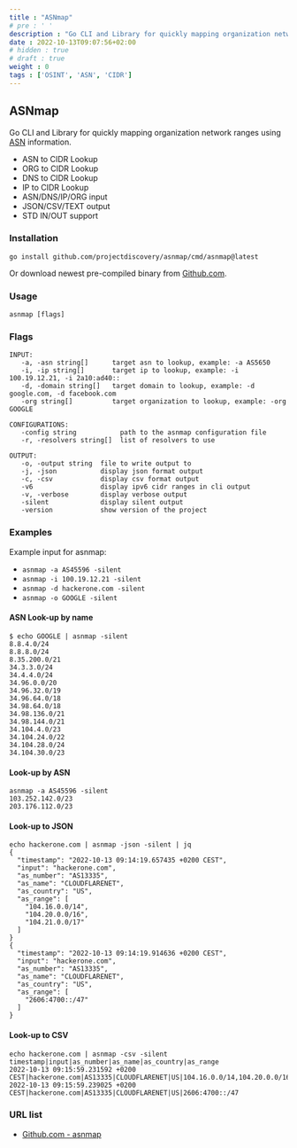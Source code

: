 ```yaml
---
title : "ASNmap"
# pre : ' '
description : "Go CLI and Library for quickly mapping organization network ranges using ASN information."
date : 2022-10-13T09:07:56+02:00
# hidden : true
# draft : true
weight : 0
tags : ['OSINT', 'ASN', 'CIDR']
---
```


## ASNmap

Go CLI and Library for quickly mapping organization network ranges using [ASN](https://en.wikipedia.org/wiki/Autonomous_system_(Internet)) information.

* ASN to CIDR Lookup
* ORG to CIDR Lookup
* DNS to CIDR Lookup
* IP to CIDR Lookup
* ASN/DNS/IP/ORG input
* JSON/CSV/TEXT output
* STD IN/OUT support

### Installation

```plain
go install github.com/projectdiscovery/asnmap/cmd/asnmap@latest
```

Or download newest pre-compiled binary from [Github.com](https://github.com/projectdiscovery/asnmap/releases).

### Usage

```plain
asnmap [flags]
```

### Flags

```plain
INPUT:
   -a, -asn string[]      target asn to lookup, example: -a AS5650
   -i, -ip string[]       target ip to lookup, example: -i 100.19.12.21, -i 2a10:ad40:: 
   -d, -domain string[]   target domain to lookup, example: -d google.com, -d facebook.com
   -org string[]          target organization to lookup, example: -org GOOGLE

CONFIGURATIONS:
   -config string           path to the asnmap configuration file
   -r, -resolvers string[]  list of resolvers to use

OUTPUT:
   -o, -output string  file to write output to
   -j, -json           display json format output
   -c, -csv            display csv format output
   -v6                 display ipv6 cidr ranges in cli output
   -v, -verbose        display verbose output
   -silent             display silent output
   -version            show version of the project
```

### Examples

Example input for asnmap:

* `asnmap -a AS45596 -silent`
* `asnmap -i 100.19.12.21 -silent`
* `asnmap -d hackerone.com -silent`
* `asnmap -o GOOGLE -silent`

#### ASN Look-up by name

```plain
$ echo GOOGLE | asnmap -silent  
8.8.4.0/24
8.8.8.0/24
8.35.200.0/21
34.3.3.0/24
34.4.4.0/24
34.96.0.0/20
34.96.32.0/19
34.96.64.0/18
34.98.64.0/18
34.98.136.0/21
34.98.144.0/21
34.104.4.0/23
34.104.24.0/22
34.104.28.0/24
34.104.30.0/23
```

#### Look-up by ASN

```plain
asnmap -a AS45596 -silent
103.252.142.0/23
203.176.112.0/23
```

#### Look-up to JSON

```plain
echo hackerone.com | asnmap -json -silent | jq
{
  "timestamp": "2022-10-13 09:14:19.657435 +0200 CEST",
  "input": "hackerone.com",
  "as_number": "AS13335",
  "as_name": "CLOUDFLARENET",
  "as_country": "US",
  "as_range": [
    "104.16.0.0/14",
    "104.20.0.0/16",
    "104.21.0.0/17"
  ]
}
{
  "timestamp": "2022-10-13 09:14:19.914636 +0200 CEST",
  "input": "hackerone.com",
  "as_number": "AS13335",
  "as_name": "CLOUDFLARENET",
  "as_country": "US",
  "as_range": [
    "2606:4700::/47"
  ]
}
```

#### Look-up to CSV

```plain
echo hackerone.com | asnmap -csv -silent 
timestamp|input|as_number|as_name|as_country|as_range
2022-10-13 09:15:59.231592 +0200 CEST|hackerone.com|AS13335|CLOUDFLARENET|US|104.16.0.0/14,104.20.0.0/16,104.21.0.0/17
2022-10-13 09:15:59.239025 +0200 CEST|hackerone.com|AS13335|CLOUDFLARENET|US|2606:4700::/47
```

### URL list

* [Github.com - asnmap](https://github.com/projectdiscovery/asnmap)
